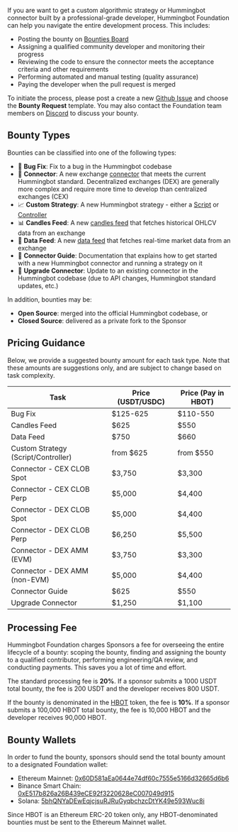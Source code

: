If you are want to get a custom algorithmic strategy or Hummingbot connector built by a professional-grade developer, Hummingbot Foundation can help you navigate the entire development process. This includes:

- Posting the bounty on [Bounties Board](https://github.com/orgs/hummingbot/discussions/categories/bounties)
- Assigning a qualified community developer and monitoring their progress
- Reviewing the code to ensure the connector meets the acceptance criteria and other requirements
- Performing automated and manual testing (quality assurance)
- Paying the developer when the pull request is merged

To initiate the process, please post a create a new [Github Issue](https://github.com/hummingbot/hummingbot/issues/new/choose) and choose the **Bounty Request** template. You may also contact the Foundation team members on [Discord](https://discord.gg/hummingbot) to discuss your bounty.

## Bounty Types

Bounties can be classified into one of the following types:

* 🐞 **Bug Fix**: Fix to a bug in the Hummingbot codebase
* 🔗 **Connector**: A new exchange [connector](/exchanges/) that meets the current Hummingbot standard. Decentralized exchanges (DEX) are generally more complex and require more time to develop than centralized exchanges (CEX)
* 📈 **Custom Strategy**: A new Hummingbot strategy - either a [Script](/scripts/) or [Controller](/v2-strategies/controllers)
* 📊 **Candles Feed**: A new [candles feed](/v2-strategies/candles/) that fetches historical OHLCV data from an exchange
* 📀 **Data Feed**: A new [data feed](https://github.com/hummingbot/hummingbot/tree/master/hummingbot/data_feed) that fetches real-time market data from an exchange
* 📝 **Connector Guide**: Documentation that explains how to get started with a new Hummingbot connector and running a strategy on it
* 🔼 **Upgrade Connector**: Update to an existing connector in the Hummingbot codebase (due to API changes, Hummingbot standard updates, etc.)

In addition, bounties may be:

* **Open Source**: merged into the official Hummingbot codebase, or 
* **Closed Source**: delivered as a private fork to the Sponsor

## Pricing Guidance

Below, we provide a suggested bounty amount for each task type. Note that these amounts are suggestions only, and are subject to change based on task complexity.

| Task                                | Price (USDT/USDC)| Price (Pay in HBOT) |
|-------------------------------------|------------------|---------------------|
| Bug Fix                             | $125-625         | $110-550            |
| Candles Feed                        | $625             | $550                |
| Data Feed                           | $750             | $660                |
| Custom Strategy (Script/Controller) | from $625        | from $550           |
| Connector - CEX CLOB Spot           | $3,750           | $3,300              |
| Connector - CEX CLOB Perp           | $5,000           | $4,400              |
| Connector - DEX CLOB Spot           | $5,000           | $4,400              |
| Connector - DEX CLOB Perp           | $6,250           | $5,500              |
| Connector - DEX AMM (EVM)           | $3,750           | $3,300              |
| Connector - DEX AMM (non-EVM)       | $5,000           | $4,400              |
| Connector Guide                     | $625             | $550                |
| Upgrade Connector                   | $1,250           | $1,100              |

## Processing Fee

Hummingbot Foundation charges Sponsors a fee for overseeing the entire lifecycle of a bounty: scoping the bounty, finding and assigning the bounty to a qualified contributor, performing engineering/QA review, and conducting payments. This saves you a lot of time and effort.

The standard processing fee is **20%**. If a sponsor submits a 1000 USDT total bounty, the fee is 200 USDT and the developer receives 800 USDT.

If the bounty is denominated in the [HBOT](https://etherscan.io/token/0xe5097d9baeafb89f9bcb78c9290d545db5f9e9cb) token, the fee is **10%**. If a sponsor submits a 100,000 HBOT total bounty, the fee is 10,000 HBOT and the developer receives 90,000 HBOT.

## Bounty Wallets

In order to fund the bounty, sponsors should send the total bounty amount to a designated Foundation wallet:

* Ethereum Mainnet: [0x60D581aEa0644e74df60c7555e5166d32665d6b6](https://etherscan.io/address/0x60D581aEa0644e74df60c7555e5166d32665d6b6)
* Binance Smart Chain: [0xE517b826a26B439eCE92f3220628eC007049d915](https://bscscan.com/address/0xE517b826a26B439eCE92f3220628eC007049d915)
* Solana: [5bhQNYaDEwEqjcjsuRJRuGyqbchzcDtYK49e593Wuc8i](https://solscan.io/account/5bhQNYaDEwEqjcjsuRJRuGyqbchzcDtYK49e593Wuc8i)

Since HBOT is an Ethereum ERC-20 token only, any HBOT-denominated bounties must be sent to the Ethereum Mainnet wallet.
